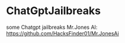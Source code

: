 # ChatGptJailbreaks
some Chatgpt jailbreaks 
Mr.Jones AI:
https://github.com/HacksFinder01/Mr.JonesAi
